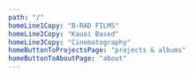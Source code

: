 ```yaml
---
path: "/"
homeLine1Copy: "B-RAD FILMS"
homeLine2Copy: "Kauai Based"
homeLine3Copy: "Cinematography"
homeButtonToProjectsPage: "projects & albums"
homeButtonToAboutPage: "about"
---
```

